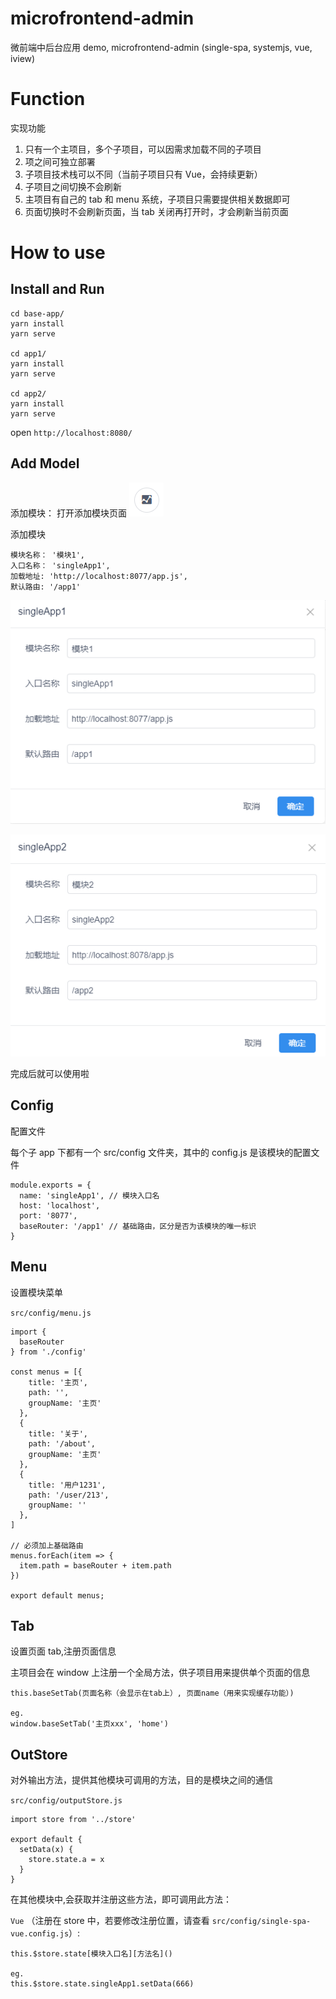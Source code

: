 # microfrontend-admin

微前端中后台应用 demo, microfrontend-admin (single-spa, systemjs, vue, iview)

# Function

实现功能

1. 只有一个主项目，多个子项目，可以因需求加载不同的子项目
2. 项之间可独立部署
3. 子项目技术栈可以不同（当前子项目只有 Vue，会持续更新）
4. 子项目之间切换不会刷新
5. 主项目有自己的 tab 和 menu 系统，子项目只需要提供相关数据即可
6. 页面切换时不会刷新页面，当 tab 关闭再打开时，才会刷新当前页面

# How to use

## Install and Run

```
cd base-app/
yarn install
yarn serve

cd app1/
yarn install
yarn serve

cd app2/
yarn install
yarn serve
```

open `http://localhost:8080/`

## Add Model

添加模块：
打开添加模块页面 ![按钮](https://raw.githubusercontent.com/MarioLuLu7/microfrontend-admin/master/readmeImg/img1.png)

添加模块

```
模块名称： '模块1',
入口名称： 'singleApp1',
加载地址: 'http://localhost:8077/app.js',
默认路由: '/app1'

```

![添加参数](https://raw.githubusercontent.com/MarioLuLu7/microfrontend-admin/master/readmeImg/img2.png)

![添加参数](https://raw.githubusercontent.com/MarioLuLu7/microfrontend-admin/master/readmeImg/img3.png)

完成后就可以使用啦

## Config

配置文件

每个子 app 下都有一个 src/config 文件夹，其中的 config.js 是该模块的配置文件

```
module.exports = {
  name: 'singleApp1', // 模块入口名
  host: 'localhost',
  port: '8077',
  baseRouter: '/app1' // 基础路由，区分是否为该模块的唯一标识
}
```

## Menu

设置模块菜单

`src/config/menu.js`

```
import {
  baseRouter
} from './config'

const menus = [{
    title: '主页',
    path: '',
    groupName: '主页'
  },
  {
    title: '关于',
    path: '/about',
    groupName: '主页'
  },
  {
    title: '用户1231',
    path: '/user/213',
    groupName: ''
  },
]

// 必须加上基础路由
menus.forEach(item => {
  item.path = baseRouter + item.path
})

export default menus;
```

## Tab

设置页面 tab,注册页面信息

主项目会在 window 上注册一个全局方法，供子项目用来提供单个页面的信息

```
this.baseSetTab(页面名称（会显示在tab上）, 页面name（用来实现缓存功能）)

eg.
window.baseSetTab('主页xxx', 'home')
```

## OutStore

对外输出方法，提供其他模块可调用的方法，目的是模块之间的通信

`src/config/outputStore.js`

```
import store from '../store'

export default {
  setData(x) {
    store.state.a = x
  }
}
```

在其他模块中,会获取并注册这些方法，即可调用此方法：

`Vue` （注册在 store 中，若要修改注册位置，请查看 `src/config/single-spa-vue.config.js`）:

```
this.$store.state[模块入口名][方法名]()

eg.
this.$store.state.singleApp1.setData(666)
```
